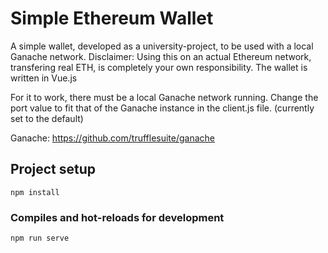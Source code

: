 # Simple Ethereum Wallet
A simple wallet, developed as a university-project, to be used with a local Ganache network.
Disclaimer: Using this on an actual Ethereum network, transfering real ETH, is completely your own responsibility.
The wallet is written in Vue.js

For it to work, there must be a local Ganache network running. Change the port value to fit that of the Ganache 
instance in the client.js file. (currently set to the default)

Ganache: https://github.com/trufflesuite/ganache

## Project setup
```
npm install
```

### Compiles and hot-reloads for development
```
npm run serve
```


